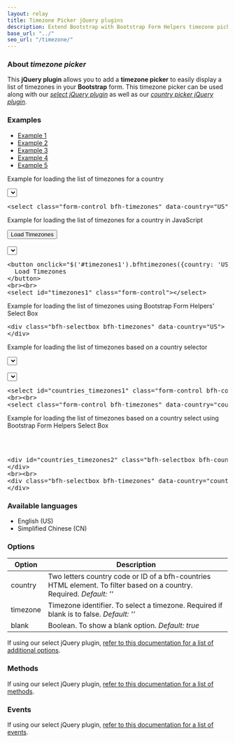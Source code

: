 ```yaml
---
layout: relay
title: Timezone Picker jQuery plugins
description: Extend Bootstrap with Bootstrap Form Helpers timezone picker jQuery plugins.
base_url: "../"
seo_url: "/timezone/"
---
```


### About *timezone picker*

This **jQuery plugin** allows you to add a **timezone picker** to easily display a list
of timezones in your **Bootstrap** form. This timezone picker can be used along with our [*select jQuery plugin*](../select/)
as well as our [*country picker jQuery plugin*](../country/).


### Examples

<ul id="example-tab" class="nav nav-tabs">
  <li class="active">
    <a href="#example1" data-toggle="tab">Example 1</a>
  </li>
  <li>
    <a href="#example2" data-toggle="tab">Example 2</a>
  </li>
  <li>
    <a href="#example3" data-toggle="tab">Example 3</a>
  </li>
  <li>
    <a href="#example4" data-toggle="tab">Example 4</a>
  </li>
  <li>
    <a href="#example5" data-toggle="tab">Example 5</a>
  </li>
</ul>
<div id="example-content" class="tab-content">
  <div class="tab-pane fade in active" id="example1">
    <form class="example form-inline">
      <p>Example for loading the list of timezones for a country</p>
	  <select class="form-control bfh-timezones" data-country="US"></select>
	</form>
	<pre class="prettyprint">&lt;select class="form-control bfh-timezones" data-country="US"&gt;&lt;/select&gt;</pre>
  </div>
  <div class="tab-pane fade" id="example2">
    <form class="example form-inline">
      <p>Example for loading the list of timezones for a country in JavaScript</p>
	  <button onclick="$('#timezones1').bfhtimezones({country: 'US'});return false;" class="btn">Load Timezones</button>
	  <br><br>
	  <select id="timezones1" class="form-control"></select>
	</form>
	<pre class="prettyprint">&lt;button onclick="$('#timezones1').bfhtimezones({country: 'US'})" class="btn"&gt;
  Load Timezones
&lt;/button&gt;
&lt;br&gt;&lt;br&gt;
&lt;select id="timezones1" class="form-control"&gt;&lt;/select&gt;</pre>
  </div>
  <div class="tab-pane fade" id="example3">
    <form class="example form-inline">
      <p>Example for loading the list of timezones using Bootstrap Form Helpers' Select Box</p>
	  <div class="bfh-selectbox bfh-timezones" data-country="US">
	  </div>
	</form>
	<pre class="prettyprint">&lt;div class="bfh-selectbox bfh-timezones" data-country="US"&gt;
&lt;/div&gt;</pre>
  </div>
  <div class="tab-pane fade" id="example4">
    <form class="example form-inline">
      <p>Example for loading the list of timezones based on a country selector</p>
	  <select id="countries_timezones1" class="form-control bfh-countries" data-country="US"></select>
	  <br><br>
	  <select class="form-control bfh-timezones" data-country="countries_timezones1"></select>
	</form>
	<pre class="prettyprint">&lt;select id="countries_timezones1" class="form-control bfh-countries" data-country="US"&gt;&lt;/select&gt;
&lt;br&gt;&lt;br&gt;
&lt;select class="form-control bfh-timezones" data-country="countries_timezones1"&gt;&lt;/select&gt;</pre>
  </div>
  <div class="tab-pane fade" id="example5">
    <form class="example form-inline">
      <p>Example for loading the list of timezones based on a country select using Bootstrap Form Helpers Select Box</p>
	  <div id="countries_timezones2" class="bfh-selectbox bfh-countries" data-country="US">
	  </div>
	  <br><br>
	  <div class="bfh-selectbox bfh-timezones" data-country="countries_timezones2">
	  </div>
	</form>
	<pre class="prettyprint">&lt;div id="countries_timezones2" class="bfh-selectbox bfh-countries" data-country="US"&gt;
&lt;/div&gt;
&lt;br&gt;&lt;br&gt;
&lt;div class="bfh-selectbox bfh-timezones" data-country="countries_timezones2"&gt;
&lt;/div&gt;</pre>
  </div>
</div>


### Available languages

* English (US)
* Simplified Chinese (CN)


### Options

<table class="table table-striped">
  <thead>
    <tr>
      <th>Option</th>
      <th>Description</th>
    </tr>
  </thead>
  <tbody>
    <tr>
      <td>country</td>
      <td>Two letters country code or ID of a bfh-countries HTML element. To filter based on a country. Required. <em>Default: ''</em></td>
    </tr>
    <tr>
      <td>timezone</td>
      <td>Timezone identifier. To select a timezone. Required if blank is to false. <em>Default: ''</em></td>
    </tr>
    <tr>
      <td>blank</td>
      <td>Boolean. To show a blank option. <em>Default: true</em></td>
    </tr>
  </tbody>
</table>

If using our select jQuery plugin, [refer to this documentation for a list of additional options](../select/).


### Methods

If using our select jQuery plugin, [refer to this documentation for a list of methods](../select/).


### Events

If using our select jQuery plugin, [refer to this documentation for a list of events](../select/).

